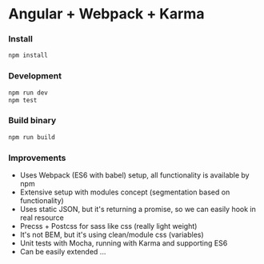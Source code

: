 # Angular + Webpack + Karma

### Install

```sh
npm install
```

### Development

```sh
npm run dev
npm test
```

### Build binary

```sh
npm run build
```

### Improvements

- Uses Webpack (ES6 with babel) setup, all functionality is available by npm <command>
- Extensive setup with modules concept (segmentation based on functionality)
- Uses static JSON, but it's returning a promise, so we can easily hook in real resource
- Precss + Postcss for sass like css (really light weight)
- It's not BEM, but it's using clean/module css (variables)
- Unit tests with Mocha, running with Karma and supporting ES6
- Can be easily extended ...
